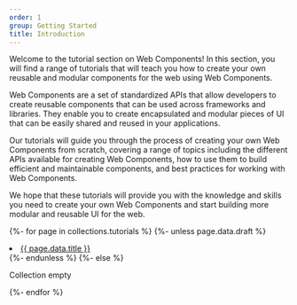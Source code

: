 ```yaml
---
order: 1
group: Getting Started
title: Introduction
---
```


Welcome to the tutorial section on Web Components! In this section, you will find a range of tutorials that will teach
you how to create your own reusable and modular components for the web using Web Components.

Web Components are a set of standardized APIs that allow developers to create reusable components that can be used
across frameworks and libraries. They enable you to create encapsulated and modular pieces of UI that can be easily
shared and reused in your applications.

Our tutorials will guide you through the process of creating your own Web Components from scratch, covering a range of
topics including the different APIs available for creating Web Components, how to use them to build efficient and
maintainable components, and best practices for working with Web Components.

We hope that these tutorials will provide you with the knowledge and skills you need to create your own Web Components
and start building more modular and reusable UI for the web.

{%- for page in collections.tutorials %} {%- unless page.data.draft %}

  <li>
    <a href="{{ page.url }}">{{ page.data.title }}</a>
  </li>
  {%- endunless %}
{%- else %}
  <p>Collection empty</p>
{%- endfor %}
